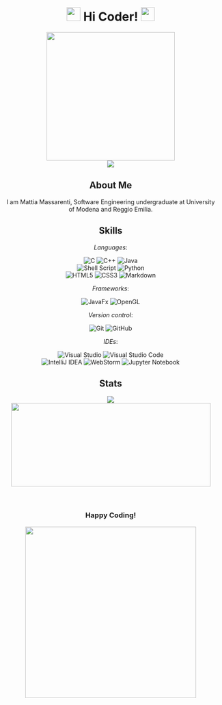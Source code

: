 <h1 align="center">
  <img 
    src="https://i.giphy.com/media/v1.Y2lkPTc5MGI3NjExbTN4Z2ZvNGpqb3ZweHljaDI3ZnhkOWp3Z2pqMHdieXpmOTJ3anduOSZlcD12MV9pbnRlcm5hbF9naWZfYnlfaWQmY3Q9cw/3ohhwN1svMOwPV69k4/giphy.gif" 
    width="32px"
    />
  Hi Coder!
  <img 
    src="https://i.giphy.com/media/v1.Y2lkPTc5MGI3NjExbTN4Z2ZvNGpqb3ZweHljaDI3ZnhkOWp3Z2pqMHdieXpmOTJ3anduOSZlcD12MV9pbnRlcm5hbF9naWZfYnlfaWQmY3Q9cw/3ohhwN1svMOwPV69k4/giphy.gif" 
    width="32px"
    />
</h1>

<div id="cat" align="center">
  <img 
    src="https://i.giphy.com/media/v1.Y2lkPTc5MGI3NjExdGRvcWo4Ym1pZzI5aGJzZTd5a3llNmc5YmF3eWVveWZxbzdxYXRsNiZlcD12MV9pbnRlcm5hbF9naWZfYnlfaWQmY3Q9Zw/wwg1suUiTbCY8H8vIA/giphy-downsized-large.gif"
    width="300px"
    />
</div>

<div id="visitors" align="center">
  <img 
    src="https://komarev.com/ghpvc/?username=M61ss&style=for-the-badge&label=You+are+visitor&color=04920e"
    />
</div>

<h2 align="center">
  About Me
</h2>

<div id="text" align="center">
  <p>I am Mattia Massarenti, Software Engineering undergraduate at University of Modena and Reggio Emilia.</p>
</div>

<h2 align="center">
  Skills
</h2>

<div id="skills" align="center">

  _Languages_:

  ![C](https://img.shields.io/badge/c-%2300599C.svg?style=for-the-badge&logo=c&logoColor=white)
  ![C++](https://img.shields.io/badge/c++-%2300599C.svg?style=for-the-badge&logo=c%2B%2B&logoColor=white)
  ![Java](https://img.shields.io/badge/java-%23ED8B00.svg?style=for-the-badge&logo=openjdk&logoColor=white)
  \
  ![Shell Script](https://img.shields.io/badge/shell_script-%23121011.svg?style=for-the-badge&logo=gnu-bash&logoColor=white)
  ![Python](https://img.shields.io/badge/python-3670A0?style=for-the-badge&logo=python&logoColor=ffdd54)
  \
  ![HTML5](https://img.shields.io/badge/html5-%23E34F26.svg?style=for-the-badge&logo=html5&logoColor=white)
  ![CSS3](https://img.shields.io/badge/css3-%231572B6.svg?style=for-the-badge&logo=css3&logoColor=white)
  ![Markdown](https://img.shields.io/badge/markdown-%23000000.svg?style=for-the-badge&logo=markdown&logoColor=white)

  _Frameworks_:

  ![JavaFx](https://img.shields.io/badge/javafx-%23FF0000.svg?style=for-the-badge&logo=javafx&logoColor=white)
  ![OpenGL](https://img.shields.io/badge/OpenGL-%23FFFFFF.svg?style=for-the-badge&logo=opengl)

  _Version control_:

  ![Git](https://img.shields.io/badge/git-%23F05033.svg?style=for-the-badge&logo=git&logoColor=white)
  ![GitHub](https://img.shields.io/badge/github-%23121011.svg?style=for-the-badge&logo=github&logoColor=white)

  _IDEs_:

  ![Visual Studio](https://img.shields.io/badge/Visual%20Studio-5C2D91.svg?style=for-the-badge&logo=visual-studio&logoColor=white)
  ![Visual Studio Code](https://img.shields.io/badge/Visual%20Studio%20Code-0078d7.svg?style=for-the-badge&logo=visual-studio-code&logoColor=white)
  \
  ![IntelliJ IDEA](https://img.shields.io/badge/IntelliJIDEA-000000.svg?style=for-the-badge&logo=intellij-idea&logoColor=white)
  ![WebStorm](https://img.shields.io/badge/webstorm-143?style=for-the-badge&logo=webstorm&logoColor=white&color=black)
  ![Jupyter Notebook](https://img.shields.io/badge/jupyter-%23FA0F00.svg?style=for-the-badge&logo=jupyter&logoColor=white)
</div>

<h2 align="center">
  Stats
</h2>

<div id="stats" align="center">
  <img 
    src="https://github-readme-stats.vercel.app/api?username=M61ss&show_icons=true&theme=transparent&rank_icon=github"
    />
</div>

<div id="top-langs" align="center">
  <img 
    src="https://github-readme-stats.vercel.app/api/top-langs/?username=M61ss&layout=compact&theme=transparent" 
    width="467"
    height="195"
    />
</div>

<br />
<br />

<h3 align="center">
  Happy Coding!
</h3>

<div id="cat" align="center">
  <img 
    src="https://i.giphy.com/media/v1.Y2lkPTc5MGI3NjExem9oa2lyaDd0cGp6NzU5NTBwZGRieXJ6YzhyajFqYjV6Z3Y2aTV6dSZlcD12MV9pbnRlcm5hbF9naWZfYnlfaWQmY3Q9Zw/FcqKy4Kj7XOK0hCW4g/giphy.gif" 
    width="400px"
    />
</div>
